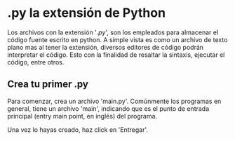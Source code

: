 # .py la extensión de Python
Los archivos con la extensión '*.py*', son los empleados para almacenar el código fuente escrito en python.
A simple vista es como un archivo de texto plano mas al tener la extensión, diversos editores de código podrán interpretar el código.
Esto con la finalidad de resaltar la sintaxis, ejecutar el código, entre otros.

## Crea tu primer .py
Para comenzar, crea un archivo 'main.py'.
Comúnmente los programas en general, tiene un archivo 'main', indicando que es el punto de entrada principal (entry main point, en inglés) del programa.

Una vez lo hayas creado, haz click en 'Entregar'.

